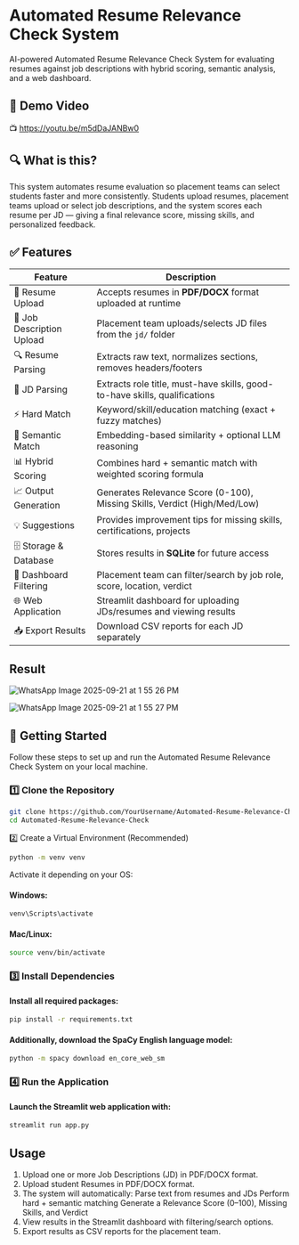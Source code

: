 # Automated Resume Relevance Check System
AI-powered Automated Resume Relevance Check System for evaluating resumes against job descriptions with hybrid scoring, semantic analysis, and a web dashboard.

## 🎥 Demo Video
📺 https://youtu.be/m5dDaJANBw0

## 🔍 What is this?

This system automates resume evaluation so placement teams can select students faster and more consistently. Students upload resumes, placement teams upload or select job descriptions, and the system scores each resume per JD — giving a final relevance score, missing skills, and personalized feedback.

## ✅ Features

| Feature                                   | Description                                                                 |
|-------------------------------------------|-----------------------------------------------------------------------------|
| 📂 Resume Upload                          | Accepts resumes in **PDF/DOCX** format uploaded at runtime                  |
| 📄 Job Description Upload                 | Placement team uploads/selects JD files from the `jd/` folder               |
| 🔍 Resume Parsing                         | Extracts raw text, normalizes sections, removes headers/footers             |
| 📝 JD Parsing                             | Extracts role title, must-have skills, good-to-have skills, qualifications  |
| ⚡ Hard Match                             | Keyword/skill/education matching (exact + fuzzy matches)                    |
| 🤖 Semantic Match                         | Embedding-based similarity + optional LLM reasoning                         |
| 📊 Hybrid Scoring                         | Combines hard + semantic match with weighted scoring formula                |
| 📈 Output Generation                      | Generates Relevance Score (0-100), Missing Skills, Verdict (High/Med/Low)   |
| 💡 Suggestions                           | Provides improvement tips for missing skills, certifications, projects      |
| 🗄️ Storage & Database                    | Stores results in **SQLite** for future access                              |
| 🔎 Dashboard Filtering                    | Placement team can filter/search by job role, score, location, verdict      |
| 🌐 Web Application                        | Streamlit dashboard for uploading JDs/resumes and viewing results           |
| 📥 Export Results                         | Download CSV reports for each JD separately                                 |

## Result

![WhatsApp Image 2025-09-21 at 1 55 26 PM](https://github.com/user-attachments/assets/89e17ca2-7337-4f20-ba78-e875694fa0d5)

![WhatsApp Image 2025-09-21 at 1 55 27 PM](https://github.com/user-attachments/assets/b26106aa-9deb-4694-ac55-fc94086f1381)

## 🚀 Getting Started

Follow these steps to set up and run the Automated Resume Relevance Check System on your local machine.

### 1️⃣ Clone the Repository
```bash
git clone https://github.com/YourUsername/Automated-Resume-Relevance-Check.git
cd Automated-Resume-Relevance-Check
```
2️⃣ Create a Virtual Environment (Recommended)
```bash
python -m venv venv
```
Activate it depending on your OS:
#### Windows:
```bash
venv\Scripts\activate
```
#### Mac/Linux:
```bash
source venv/bin/activate
```
### 3️⃣ Install Dependencies
#### Install all required packages:
```bash
pip install -r requirements.txt
```
#### Additionally, download the SpaCy English language model:
```bash
python -m spacy download en_core_web_sm
```
### 4️⃣ Run the Application
#### Launch the Streamlit web application with:
```bash
streamlit run app.py
```

## Usage
1. Upload one or more Job Descriptions (JD) in PDF/DOCX format.
2. Upload student Resumes in PDF/DOCX format.
3. The system will automatically:
       Parse text from resumes and JDs
       Perform hard + semantic matching
       Generate a Relevance Score (0–100), Missing Skills, and Verdict
5. View results in the Streamlit dashboard with filtering/search options.
6. Export results as CSV reports for the placement team.






